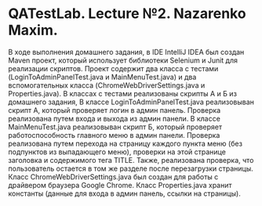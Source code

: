 # QATestLab. Lecture №2. Nazarenko Maxim.
В ходе выполнения домашнего задания, в IDE IntelliJ IDEA был создан Maven проект, который использует библиотеки Selenium и Junit для реализации скриптов.
Проект содержит два класса с тестами (LoginToAdminPanelTest.java и MainMenuTest.java) и два вспомогательных класса (ChromeWebDriverSettings.java и Properties.java). В классах с тестами реализованы скрипты А и Б из домашнего задания, 
В классе LoginToAdminPanelTest.java реализовыван скрипт А, который проверяет логин в админ панель. Проверка реализована путем входа и выхода из админ панели. 
В классе MainMenuTest.java реализовыван скрипт Б, который проверяет работоспособность главного меню в админ панели. Проверка реализована путем перехода на страницу каждого пункта меню (без подпунктов из выпадающего меню), проверки на этой странице заголовка и содержимого тега TITLE. Также, реализована проверка, что пользователь остается в том же разделе после перезагрузки страницы.
Класс ChromeWebDriverSettings.java был создан для работы с драйвером браузера Google Chrome.
Класс Properties.java хранит константы (данные для входа в админ панель, ссылки на страницы).
